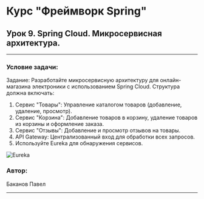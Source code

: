 # Курс "Фреймворк Spring" 
## Урок 9. Spring Cloud. Микросервисная архитектура.

* **
### Условие задачи:
Задание: 
Разработайте микросервисную архитектуру для онлайн-магазина электроники с использованием Spring Cloud. Структура должна включать:

1. Сервис "Товары": Управление каталогом товаров (добавление, удаление, просмотр).
2. Сервис "Корзина": Добавление товаров в корзину, удаление товаров из корзины и оформление заказа.
3. Сервис "Отзывы": Добавление и просмотр отзывов на товары.
4. API Gateway: Централизованный вход для обработки всех запросов.
5. Используйте Eureka для обнаружения сервисов.

![Eureka](https://github.com/pashtetrus33/microservices-gb/assets/86385554/f0d0713f-db9e-4240-8c71-5f9ad92e5572)

### Автор:
Баканов Павел
* **
